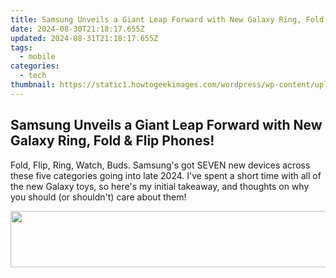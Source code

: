 ```yaml
---
title: Samsung Unveils a Giant Leap Forward with New Galaxy Ring, Fold & Flip Phones!
date: 2024-08-30T21:18:17.655Z
updated: 2024-08-31T21:18:17.655Z
tags:
  - mobile
categories:
  - tech
thumbnail: https://static1.howtogeekimages.com/wordpress/wp-content/uploads/2024/08/unpackedjuly24-tn.jpg
---
```


## Samsung Unveils a Giant Leap Forward with New Galaxy Ring, Fold & Flip Phones!

Fold, Flip, Ring, Watch, Buds. Samsung's got SEVEN new devices across these five categories going into late 2024\. I've spent a short time with all of the new Galaxy toys, so here's my initial takeaway, and thoughts on why you should (or shouldn't) care about them!

<ins class="adsbygoogle"
     style="display:block"
     data-ad-format="autorelaxed"
     data-ad-client="ca-pub-7571918770474297"
     data-ad-slot="1223367746"></ins>



<ins class="adsbygoogle"
     style="display:block"
     data-ad-client="ca-pub-7571918770474297"
     data-ad-slot="8358498916"
     data-ad-format="auto"
     data-full-width-responsive="true"></ins>



<!-- affiliate ads begin -->
<a href="https://united.elfm.net/c/5597632/517826/4704" target="_top" id="517826"><img src="//a.impactradius-go.com/display-ad/4704-517826" border="0" alt="" width="728" height="90"/></a><img height="0" width="0" src="https://united.elfm.net/i/5597632/517826/4704" style="position:absolute;visibility:hidden;" border="0" />
<!-- affiliate ads end -->